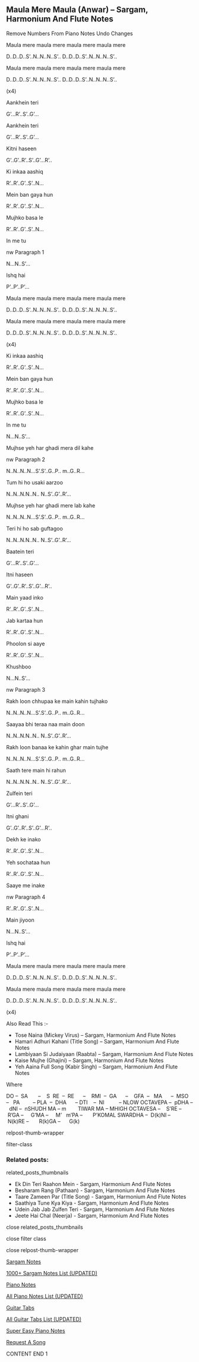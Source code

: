 
## Maula Mere Maula (Anwar) – Sargam, Harmonium And Flute Notes

Remove Numbers From Piano Notes
Undo Changes

Maula mere maula mere maula mere maula mere

D..D..D..S’..N..N..N..S’.. D..D..D..S’..N..N..N..S’..

Maula mere maula mere maula mere maula mere

D..D..D..S’..N..N..N..S’.. D..D..D..S’..N..N..N..S’..

(x4)

Aankhein teri

G’…R’..S’..G’…

Aankhein teri

G’…R’..S’..G’…

Kitni haseen

G’..G’..R’..S’..G’…R’..

Ki inkaa aashiq

R’..R’..G’..S’..N…

Mein ban gaya hun

R’..R’..G’..S’..N…

Mujhko basa le

R’..R’..G’..S’..N…

In me tu

nw Paragraph 1

N…N..S’…

Ishq hai

P’..P’..P’…

Maula mere maula mere maula mere maula mere

D..D..D..S’..N..N..N..S’.. D..D..D..S’..N..N..N..S’..

Maula mere maula mere maula mere maula mere

D..D..D..S’..N..N..N..S’.. D..D..D..S’..N..N..N..S’..

(x4)

Ki inkaa aashiq

R’..R’..G’..S’..N…

Mein ban gaya hun

R’..R’..G’..S’..N…

Mujhko basa le

R’..R’..G’..S’..N…

In me tu

N…N..S’…

Mujhse yeh har ghadi mera dil kahe

nw Paragraph 2

N..N..N..N…S’.S’..G..P.. m..G..R…

Tum hi ho usaki aarzoo

N..N..N.N..N.. N..S’..G’..R’…

Mujhse yeh har ghadi mere lab kahe

N..N..N..N…S’.S’..G..P.. m..G..R…

Teri hi ho sab guftagoo

N..N..N.N..N.. N..S’..G’..R’…

Baatein teri

G’…R’..S’..G’…

Itni haseen

G’..G’..R’..S’..G’…R’..

Main yaad inko

R’..R’..G’..S’..N…

Jab kartaa hun

R’..R’..G’..S’..N…

Phoolon si aaye

R’..R’..G’..S’..N…

Khushboo

N…N..S’…

nw Paragraph 3

Rakh loon chhupaa ke main kahin tujhako

N..N..N..N…S’.S’..G..P.. m..G..R…

Saayaa bhi teraa naa main doon

N..N..N.N..N.. N..S’..G’..R’…

Rakh loon banaa ke kahin ghar main tujhe

N..N..N..N…S’.S’..G..P.. m..G..R…

Saath tere main hi rahun

N..N..N.N..N.. N..S’..G’..R’…

Zulfein teri

G’…R’..S’..G’…

Itni ghani

G’..G’..R’..S’..G’…R’..

Dekh ke inako

R’..R’..G’..S’..N…

Yeh sochataa hun

R’..R’..G’..S’..N…

Saaye me inake

nw Paragraph 4

R’..R’..G’..S’..N…

Main jiyoon

N…N..S’…

Ishq hai

P’..P’..P’…

Maula mere maula mere maula mere maula mere

D..D..D..S’..N..N..N..S’.. D..D..D..S’..N..N..N..S’..

Maula mere maula mere maula mere maula mere

D..D..D..S’..N..N..N..S’.. D..D..D..S’..N..N..N..S’..

(x4)

Also Read This :-

* Tose Naina (Mickey Virus) – Sargam, Harmonium And Flute Notes
* Hamari Adhuri Kahani (Title Song) – Sargam, Harmonium And Flute Notes
* Lambiyaan Si Judaiyaan (Raabta) – Sargam, Harmonium And Flute Notes
* Kaise Mujhe (Ghajini) – Sargam, Harmonium And Flute Notes
* Yeh Aaina Full Song (Kabir Singh) – Sargam, Harmonium And Flute Notes

Where

DO –  SA       –    S  RE  –  RE      –    RMI  –  GA      –    GFA  –   MA      –  MSO  –   PA         – PLA  –  DHA      – DTI    –  NI          – NLOW OCTAVEPA –  pDHA –  dNI –  nSHUDH MA – m        TIWAR MA – MHIGH OCTAVESA –    S’RE –     R’GA –     G’MA –     M’   m’PA –       P’KOMAL SWARDHA –  D(k)NI –       N(k)RE –       R(k)GA –      G(k)

relpost-thumb-wrapper

filter-class

### Related posts:

related_posts_thumbnails

* Ek Din Teri Raahon Mein - Sargam, Harmonium And Flute Notes
* Besharam Rang (Pathaan) - Sargam, Harmonium And Flute Notes
* Taare Zameen Par (Title Song) - Sargam, Harmonium And Flute Notes
* Saathiya Tune Kya Kiya - Sargam, Harmonium And Flute Notes
* Udein Jab Jab Zulfen Teri - Sargam, Harmonium And Flute Notes
* Jeete Hai Chal (Neerja) - Sargam, Harmonium And Flute Notes

close related_posts_thumbnails

close filter class

close relpost-thumb-wrapper

[Sargam Notes](https://www.notationsworld.com/sargam-notes.html)

[1000+ Sargam Notes List (UPDATED)](https://www.notationsworld.com/all-songs-list-sargam-notes.html)

[Piano Notes](https://www.notationsworld.com/piano-notes.html)

[All Piano Notes List (UPDATED)](https://www.notationsworld.com/all-songs-list-piano-notes.html)

[Guitar Tabs](https://www.notationsworld.com/guitar-tabs.html)

[All Guitar Tabs List (UPDATED)](https://www.notationsworld.com/all-songs-list-guitar-tabs.html)

[Super Easy Piano Notes](https://studywall.in/)

[Request A Song](https://www.notationsworld.com/request-a-song.html)

CONTENT END 1

